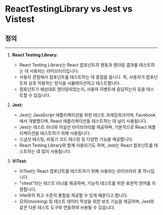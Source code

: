 # ReactTestingLibrary vs Jest vs Vistest

## 정의

---

1. **React Testing Library:**
    - React Testing Library는 React 컴포넌트의 행동과 렌더링 결과를 테스트하는 데 사용되는 라이브러리입니다.
    - 사용자 관점에서 컴포넌트를 테스트하는 데 중점을 둡니다. 즉, 사용자가 컴포넌트와 상호 작용하는 방식을 시뮬레이션하고 테스트합니다.
    - 컴포넌트가 예상대로 렌더링되었는지, 사용자 이벤트에 응답하는지 등을 테스트할 수 있습니다.
    
2. **Jest:**
    - Jest는 JavaScript 애플리케이션을 위한 테스트 프레임워크이며, Facebook에서 개발했으며, React 애플리케이션을 테스트하는 데 널리 사용됩니다.
    - Jest는 테스트 러너와 어설션 라이브러리를 제공하며, 기본적으로 React 애플리케이션을 테스트하기 위해 사용됩니다.
    - 스냅샷 테스팅, 비동기 코드 테스팅 등 다양한 기능을 제공합니다.
    - React Testing Library와 함께 사용되기도 하며, Jest는 React 컴포넌트를 테스트하는 데 많이 사용됩니다.
    
3. **ViTest:**
    - ViTest는 React 컴포넌트를 테스트하기 위해 사용되는 라이브러리 중 하나입니다.
    - "vitest"라는 테스트 러너를 제공하며, 기능적 테스트를 위한 표현적 언어를 지원합니다.
    - Vite와의 최고 수준의 통합을 제공할 수 있게 해준다고 합니다.
    - 모의(mocking) 및 테스트 데이터 작성을 위한 보조 기능을 제공하며, Jest와 같은 다른 테스트 도구와 연동하여 사용될 수 있습니다.